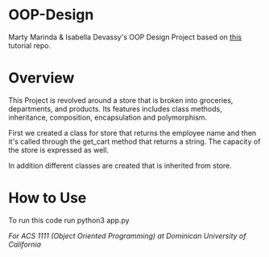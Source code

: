 # OOP-Design
Marty Marinda & Isabella Devassy's OOP Design Project based on [this](https://github.com/Tech-at-DU/ACS-1111-Object-Oriented-Programming/blob/master/Lessons/oop_design_challenge.md) tutorial repo.

# Overview
This Project is revolved around a store that is broken into groceries, departments, and products. Its features includes class methods, inheritance, composition, encapsulation and polymorphism.

First we created a class for store that returns the employee name and then it's called through the get_cart method that returns a string. The capacity of the store is expressed as well.

In addition different classes are created that is inherited from store.

# How to Use
To run this code run python3 app.py

*For ACS 1111 (Object Oriented Programming) at Dominican University of California*
